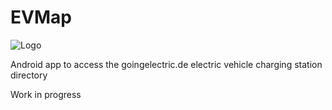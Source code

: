 EVMap
=====

![Logo](https://raw.githubusercontent.com/johan12345/EVMap/master/_img/ic_launcher-playstore.png)

Android app to access the goingelectric.de electric vehicle charging station directory

Work in progress